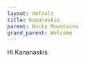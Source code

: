 ```yaml
---
layout: default
title: Kananaskis
parent: Rocky Mountains
grand_parent: Welcome
---
```

Hi Kananaskis